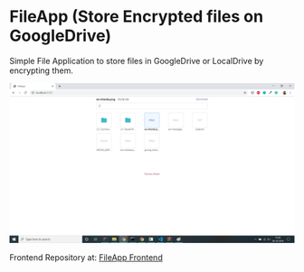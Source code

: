 # FileApp (Store Encrypted files on GoogleDrive)

Simple File Application to store files in GoogleDrive or LocalDrive by encrypting them.

![File App](screenshots/2.png)

Frontend Repository at: [FileApp Frontend](https://github.com/ahmednr123/fileapp_frontendd)